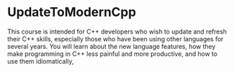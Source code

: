 # UpdateToModernCpp
 This course is intended for C++ developers who wish to update and refresh their C++ skills, especially those who have been using other languages for several years. You will learn about the new language features, how they make programming in C++ less painful and more productive, and how to use them idiomatically,
